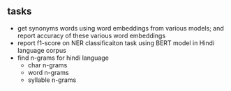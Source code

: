 ## tasks
- get synonyms words using word embeddings from various models; and report accuracy of these various word embeddings
- report f1-score on NER classificaiton task using BERT model in Hindi language corpus
- find n-grams for hindi language
    - char n-grams
    - word n-grams
    - syllable n-grams